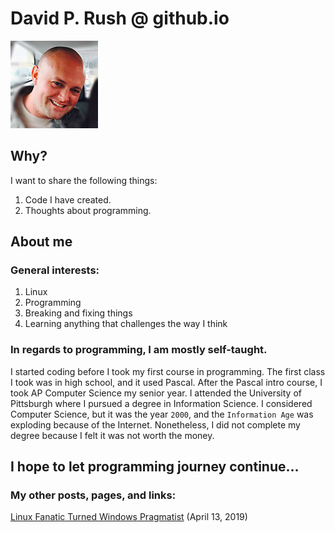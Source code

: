 # David P. Rush @ github.io

![Thumbnail of me](thumbnail.png)

## Why?

I want to share the following things:

1. Code I have created.
2. Thoughts about programming.

## About me

### General interests:

1. Linux
2. Programming
3. Breaking and fixing things
4. Learning anything that challenges the way I think

### In regards to programming, I am mostly self-taught.

I started coding before I took my first course in programming. The first class I took was in high school, and it used Pascal. After the Pascal intro course, I took AP Computer Science my senior year. I attended the University of Pittsburgh where I pursued a degree in Information Science. I considered Computer Science, but it was the year `2000`, and the `Information Age` was exploding because of the Internet. Nonetheless, I did not complete my degree because I felt it was not worth the money.  

## I hope to let programming journey continue...

### My other posts, pages, and links:

[Linux Fanatic Turned Windows Pragmatist](./first_page.md) (April 13, 2019)
